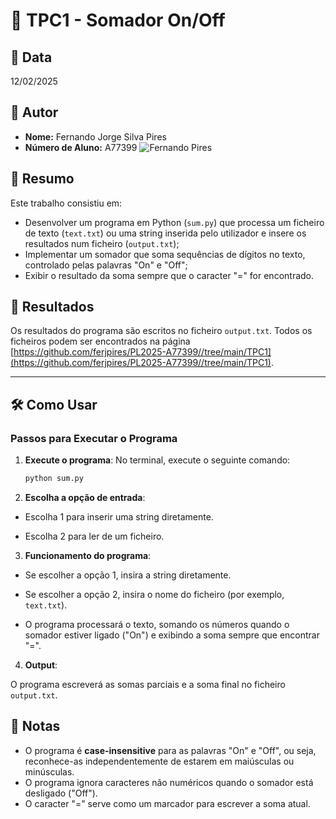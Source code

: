 # 📌 TPC1 - Somador On/Off

## 📅 Data
12/02/2025

## 👤 Autor
- **Nome:** Fernando Jorge Silva Pires
- **Número de Aluno:** A77399
![Fernando Pires](../fernandopires.jpg)

## 📖 Resumo
Este trabalho consistiu em:
- Desenvolver um programa em Python (`sum.py`) que processa um ficheiro de texto (`text.txt`) ou uma string inserida pelo utilizador e insere os resultados num ficheiro (`output.txt`);
- Implementar um somador que soma sequências de dígitos no texto, controlado pelas palavras "On" e "Off";
- Exibir o resultado da soma sempre que o caracter "=" for encontrado.

## 📂 Resultados
Os resultados do programa são escritos no ficheiro `output.txt`. Todos os ficheiros podem ser encontrados na página [https://github.com/ferjpires/PL2025-A77399//tree/main/TPC1](https://github.com/ferjpires/PL2025-A77399//tree/main/TPC1).

---

## 🛠️ Como Usar

### Passos para Executar o Programa

1. **Execute o programa**:
   No terminal, execute o seguinte comando:
   ```bash
   python sum.py
   ```
2. **Escolha a opção de entrada**:

- Escolha 1 para inserir uma string diretamente.

- Escolha 2 para ler de um ficheiro.

3. **Funcionamento do programa**:

- Se escolher a opção 1, insira a string diretamente.

- Se escolher a opção 2, insira o nome do ficheiro (por exemplo, `text.txt`).

- O programa processará o texto, somando os números quando o somador estiver ligado ("On") e exibindo a soma sempre que encontrar "=".

4. **Output**:

O programa escreverá as somas parciais e a soma final no ficheiro `output.txt`.

## 📝 Notas
- O programa é **case-insensitive** para as palavras "On" e "Off", ou seja, reconhece-as independentemente de estarem em maiúsculas ou minúsculas.
- O programa ignora caracteres não numéricos quando o somador está desligado ("Off").
- O caracter "=" serve como um marcador para escrever a soma atual.
